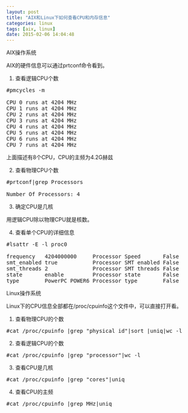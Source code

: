 ```yaml
---
layout: post
title: "AIX和Linux下如何查看CPU和内存信息"
categories: linux
tags: [aix, linux]
date: 2015-02-06 14:04:48
---
```


AIX操作系统

AIX的硬件信息可以通过prtconf命令看到。

1. 查看逻辑CPU个数

<pre>
#pmcycles -m

CPU 0 runs at 4204 MHz
CPU 1 runs at 4204 MHz
CPU 2 runs at 4204 MHz
CPU 3 runs at 4204 MHz
CPU 4 runs at 4204 MHz
CPU 5 runs at 4204 MHz
CPU 6 runs at 4204 MHz
CPU 7 runs at 4204 MHz
</pre>

上面描述有8个CPU，CPU的主频为4.2G赫兹

 

2. 查看物理CPU个数

<pre>
#prtconf|grep Processors

Number Of Processors: 4
</pre>

 

3. 确定CPU是几核

用逻辑CPU除以物理CPU就是核数。

 

4. 查看单个CPU的详细信息

<pre>
#lsattr -E -l proc0

frequency   4204000000     Processor Speed       False
smt_enabled true           Processor SMT enabled False
smt_threads 2              Processor SMT threads False
state       enable         Processor state       False
type        PowerPC_POWER6 Processor type        False
</pre>

 

Linux操作系统

Linux下的CPU信息全部都在/proc/cpuinfo这个文件中，可以直接打开看。

 

1. 查看物理CPU的个数

<pre>
#cat /proc/cpuinfo |grep "physical id"|sort |uniq|wc -l
</pre>

 

2. 查看逻辑CPU的个数

<pre>
#cat /proc/cpuinfo |grep "processor"|wc -l
</pre>

 

3. 查看CPU是几核

<pre>
#cat /proc/cpuinfo |grep "cores"|uniq
</pre>

 

4. 查看CPU的主频

<pre>
#cat /proc/cpuinfo |grep MHz|uniq
</pre>
